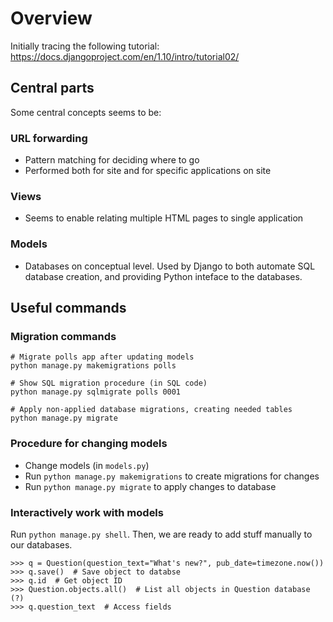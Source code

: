 # Overview

Initially tracing the following tutorial:
https://docs.djangoproject.com/en/1.10/intro/tutorial02/

## Central parts

Some central concepts seems to be:

### URL forwarding

* Pattern matching for deciding where to go
* Performed both for site and for specific applications on site

### Views

* Seems to enable relating multiple HTML pages to single application

### Models

* Databases on conceptual level. Used by Django to both automate SQL database creation, and providing Python inteface to the databases.

## Useful commands

### Migration commands

```
# Migrate polls app after updating models
python manage.py makemigrations polls

# Show SQL migration procedure (in SQL code)
python manage.py sqlmigrate polls 0001

# Apply non-applied database migrations, creating needed tables
python manage.py migrate
```

### Procedure for changing models

* Change models (in `models.py`)
* Run `python manage.py makemigrations` to create migrations for changes
* Run `python manage.py migrate` to apply changes to database

### Interactively work with models

Run `python manage.py shell`. Then, we are ready to add stuff manually to our databases.

```
>>> q = Question(question_text="What's new?", pub_date=timezone.now())
>>> q.save()  # Save object to databse
>>> q.id  # Get object ID
>>> Question.objects.all()  # List all objects in Question database (?)
>>> q.question_text  # Access fields
```
